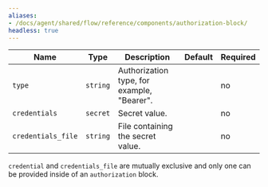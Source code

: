 ```yaml
---
aliases:
- /docs/agent/shared/flow/reference/components/authorization-block/
headless: true
---
```


Name | Type | Description | Default | Required
---- | ---- | ----------- | ------- | --------
`type` | `string` | Authorization type, for example, "Bearer". | | no
`credentials` | `secret` | Secret value. | | no
`credentials_file` | `string` | File containing the secret value. | | no

`credential` and `credentials_file` are mutually exclusive and only one can be
provided inside of an `authorization` block.
